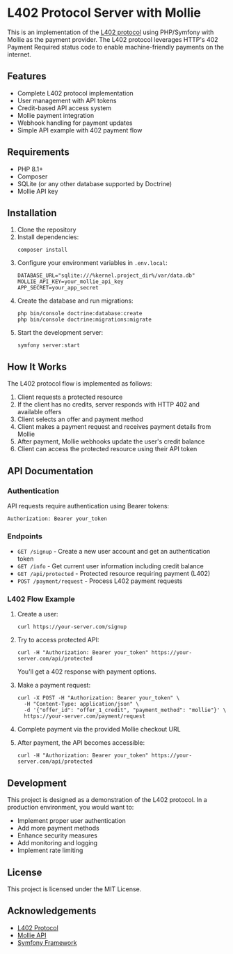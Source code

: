 # L402 Protocol Server with Mollie

This is an implementation of the [L402 protocol](https://github.com/l402-protocol/l402) using PHP/Symfony with Mollie as the payment provider. The L402 protocol leverages HTTP's 402 Payment Required status code to enable machine-friendly payments on the internet.

## Features

- Complete L402 protocol implementation
- User management with API tokens
- Credit-based API access system
- Mollie payment integration
- Webhook handling for payment updates
- Simple API example with 402 payment flow

## Requirements

- PHP 8.1+
- Composer
- SQLite (or any other database supported by Doctrine)
- Mollie API key

## Installation

1. Clone the repository
2. Install dependencies:
    ```
    composer install
    ```
3. Configure your environment variables in `.env.local`:
    ```
    DATABASE_URL="sqlite:///%kernel.project_dir%/var/data.db"
    MOLLIE_API_KEY=your_mollie_api_key
    APP_SECRET=your_app_secret
    ```
4. Create the database and run migrations:
    ```
    php bin/console doctrine:database:create
    php bin/console doctrine:migrations:migrate
    ```
5. Start the development server:
    ```
    symfony server:start
    ```

## How It Works

The L402 protocol flow is implemented as follows:

1. Client requests a protected resource
2. If the client has no credits, server responds with HTTP 402 and available offers
3. Client selects an offer and payment method
4. Client makes a payment request and receives payment details from Mollie
5. After payment, Mollie webhooks update the user's credit balance
6. Client can access the protected resource using their API token

## API Documentation

### Authentication

API requests require authentication using Bearer tokens:
```
Authorization: Bearer your_token
```

### Endpoints

- `GET /signup` - Create a new user account and get an authentication token
- `GET /info` - Get current user information including credit balance
- `GET /api/protected` - Protected resource requiring payment (L402)
- `POST /payment/request` - Process L402 payment requests

### L402 Flow Example

1. Create a user:
    ```
    curl https://your-server.com/signup
    ```

2. Try to access protected API:
    ```
    curl -H "Authorization: Bearer your_token" https://your-server.com/api/protected
    ```
    You'll get a 402 response with payment options.

3. Make a payment request:
    ```
    curl -X POST -H "Authorization: Bearer your_token" \
      -H "Content-Type: application/json" \
      -d '{"offer_id": "offer_1_credit", "payment_method": "mollie"}' \
      https://your-server.com/payment/request
    ```

4. Complete payment via the provided Mollie checkout URL

5. After payment, the API becomes accessible:
    ```
    curl -H "Authorization: Bearer your_token" https://your-server.com/api/protected
    ```

## Development

This project is designed as a demonstration of the L402 protocol. In a production environment, you would want to:

- Implement proper user authentication
- Add more payment methods
- Enhance security measures
- Add monitoring and logging
- Implement rate limiting

## License

This project is licensed under the MIT License.

## Acknowledgements

- [L402 Protocol](https://github.com/l402-protocol/l402)
- [Mollie API](https://docs.mollie.com/)
- [Symfony Framework](https://symfony.com/)
